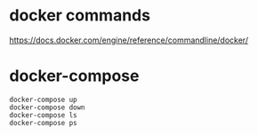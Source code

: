 # docker commands
https://docs.docker.com/engine/reference/commandline/docker/
# docker-compose
``` 
docker-compose up
docker-compose down
docker-compose ls
docker-compose ps
```


